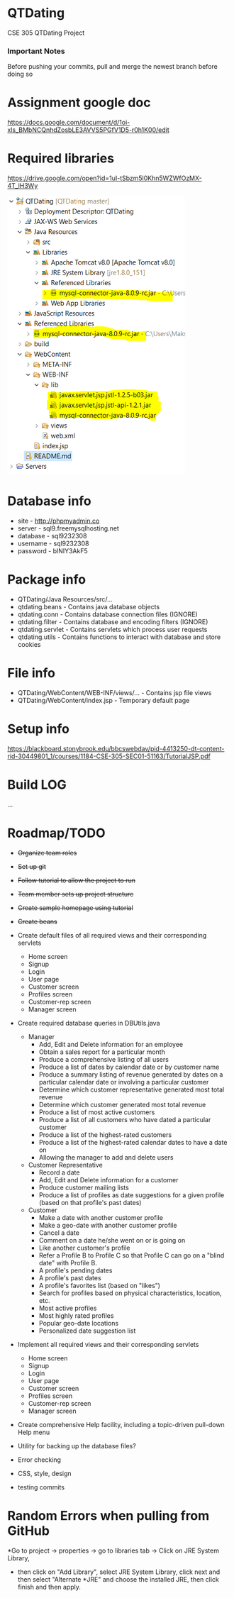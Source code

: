 # QTDating
CSE 305 QTDating Project

### Important Notes
Before pushing your commits, pull and merge the newest branch before doing so

# Assignment google doc
https://docs.google.com/document/d/1oi-xls_BMbNCQnhdZosbLE3AVVS5PGfV1D5-r0h1K00/edit

# Required libraries
https://drive.google.com/open?id=1uI-tSbzm5l0Khn5WZWfOzMX-4T_lH3Wy

![Screenshot](https://github.com/109257981/QTDating/blob/master/README%20images/CSE%20305%20Required%20structure.PNG)

# Database info
* site 	 - http://phpmyadmin.co
* server 	 - sql9.freemysqlhosting.net
* database - sql9232308
* username - sql9232308
* password - blNIY3AkF5

# Package info
* QTDating/Java Resources/src/...
* qtdating.beans 	 - Contains java database objects
* qtdating.conn 	 - Contains database connection files (IGNORE)
* qtdating.filter  - Contains database and encoding filters (IGNORE)
* qtdating.servlet - Contains servlets which process user requests
* qtdating.utils 	 - Contains functions to interact with database and store cookies

# File info
* QTDating/WebContent/WEB-INF/views/... - Contains jsp file views
* QTDating/WebContent/index.jsp		  - Temporary default page

# Setup info
https://blackboard.stonybrook.edu/bbcswebdav/pid-4413250-dt-content-rid-30449801_1/courses/1184-CSE-305-SEC01-51163/TutorialJSP.pdf

# Build LOG
...

# Roadmap/TODO

* ~~Organize team roles~~
* ~~Set up git~~
* ~~Follow tutorial to allow the project to run~~
* ~~Team member sets up project structure~~
* ~~Create sample homepage using tutorial~~
* ~~Create beans~~
* Create default files of all required views and their corresponding servlets
	* Home screen
	* Signup
	* Login
	* User page 
	* Customer screen
	* Profiles screen
	* Customer-rep screen
	* Manager screen
* Create required database queries in DBUtils.java
	* Manager
		* Add, Edit and Delete information for an employee
		* Obtain a sales report for a particular month
		* Produce a comprehensive listing of all users
		* Produce a list of dates by calendar date or by customer name
		* Produce a summary listing of revenue generated by dates on a particular calendar date or involving a particular customer
		* Determine which customer representative generated most total revenue
		* Determine which customer generated most total revenue
		* Produce a list of most active customers
		* Produce a list of all customers who have dated a particular customer
		* Produce a list of the highest-rated customers
		* Produce a list of the highest-rated calendar dates to have a date on
		* Allowing the manager to add and delete users
	* Customer Representative
		* Record a date
		* Add, Edit and Delete information for a customer
		* Produce customer mailing lists
		* Produce a list of profiles as date suggestions for a given profile (based on that profile's past dates)
	* Customer
		* Make a date with another customer profile
		* Make a geo-date with another customer profile
		* Cancel a date
		* Comment on a date he/she went on or is going on
		* Like another customer's profile
		* Refer a Profile B to Profile C so that Profile C can go on a "blind date" with Profile B.
		* A profile's pending dates
		* A profile's past dates
		* A profile's favorites list (based on "likes")
		* Search for profiles based on physical characteristics, location, etc.
		* Most active profiles
		* Most highly rated profiles
		* Popular geo-date locations
		* Personalized date suggestion list
* Implement all required views and their corresponding servlets
	* Home screen
	* Signup
	* Login
	* User page 
	* Customer screen
	* Profiles screen
	* Customer-rep screen
	* Manager screen
* Create comprehensive Help facility, including a topic-driven pull-down Help menu
* Utility for backing up the database files?
* Error checking
* CSS, style, design


* testing commits

# Random Errors when pulling from GitHub
*Go to project -> properties -> go to libraries tab -> Click on JRE System Library,
* then click on "Add Library", select JRE System Library, click next and then select "Alternate
*JRE" and choose the installed JRE, then click finish and then apply.